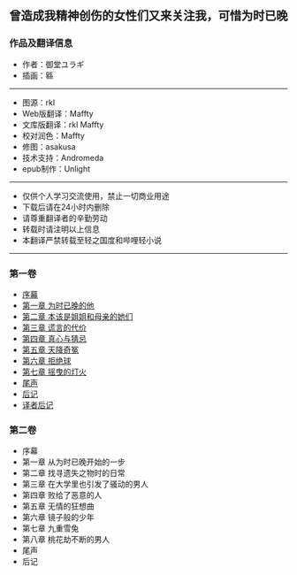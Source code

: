 ## 曾造成我精神创伤的女性们又来关注我，可惜为时已晚

### 作品及翻译信息

* 作者：御堂ユラギ
* 插画：緜

***

* 图源：rkl
* Web版翻译：Maffty
* 文库版翻译：rkl Maffty
* 校对润色：Maffty
* 修图：asakusa
* 技术支持：Andromeda
* epub制作：Unlight

***

* 仅供个人学习交流使用，禁止一切商业用途
* 下载后请在24小时内删除
* 请尊重翻译者的辛勤劳动
* 转载时请注明以上信息
* 本翻译严禁转载至轻之国度和哔哩轻小说

***

### 第一卷

  * [序幕](vol1/00-prologue.md)
  * [第一章 为时已晚的他](vol1/01.md)
  * [第二章 本该是姐姐和母亲的她们](vol1/02.md)
  * [第三章 谎言的代价](vol1/03.md)
  * [第四章 真心与猜忌](vol1/04.md)
  * [第五章 天降奇冤](vol1/05.md)
  * [第六章 拒绝球](vol1/06.md)
  * [第七章 摇曳的灯火](vol1/07.md)
  * [尾声](vol1/08.md)
  * [后记](vol1/09-atogaki.md)
  * [译者后记](vol1/10-postscript.md)

### 第二卷

  * 序幕
  * 第一章 从为时已晚开始的一步
  * 第二章 找寻遗失之物时的日常
  * 第三章 在大学里也引发了骚动的男人
  * 第四章 败给了恶意的人
  * 第五章 无情的狂想曲
  * 第六章 镜子般的少年
  * 第七章 九重雪兔
  * 第八章 桃花劫不断的男人
  * 尾声
  * 后记
